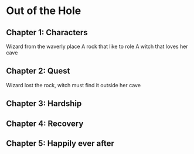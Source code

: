 # Out of the Hole

## Chapter 1: Characters

Wizard from the waverly place
A rock that like to role
A witch that loves her cave

## Chapter 2: Quest
 Wizard lost the rock, witch must find it outside her cave  

## Chapter 3: Hardship


## Chapter 4: Recovery


## Chapter 5: Happily ever after

